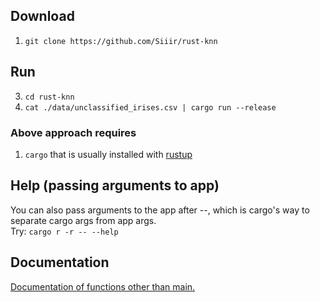 ## Download
1. `git clone https://github.com/Siiir/rust-knn`
   
## Run
3. `cd rust-knn`
4. `cat ./data/unclassified_irises.csv | cargo run --release`
### Above approach requires
1. `cargo` that is usually installed with [rustup](https://www.rust-lang.org/tools/install)

## Help (passing arguments to app)
You can also pass arguments to the app after --, which is cargo's way to separate cargo args from app args.  
Try: `cargo r -r -- --help`

## Documentation
[Documentation of functions other than main.](https://docs.rs/iris_classifier/latest/ic/)
